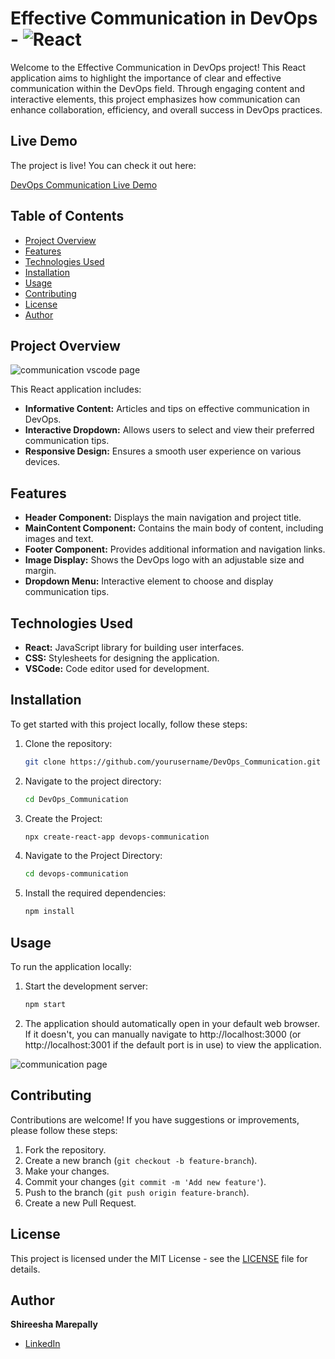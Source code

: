 # Effective Communication in DevOps - ![React](https://img.shields.io/badge/React-20232A?style=for-the-badge&logo=react&logoColor=61DAFB)

Welcome to the Effective Communication in DevOps project! This React application aims to highlight the importance of clear and effective communication within the DevOps field. Through engaging content and interactive elements, this project emphasizes how communication can enhance collaboration, efficiency, and overall success in DevOps practices.

## Live Demo

The project is live! You can check it out here:

[DevOps Communication Live Demo](https://shireesharedddy.github.io/DevOps_Communication/)


## Table of Contents

- [Project Overview](#project-overview)
- [Features](#features)
- [Technologies Used](#technologies-used)
- [Installation](#installation)
- [Usage](#usage)
- [Contributing](#contributing)
- [License](#license)
- [Author](#author)
  

## Project Overview

![communication vscode page](https://github.com/user-attachments/assets/3c07ee36-2437-4350-83cc-c44e185c54e5)




This React application includes:

- **Informative Content:** Articles and tips on effective communication in DevOps.
- **Interactive Dropdown:** Allows users to select and view their preferred communication tips.
- **Responsive Design:** Ensures a smooth user experience on various devices.

## Features

- **Header Component:** Displays the main navigation and project title.
- **MainContent Component:** Contains the main body of content, including images and text.
- **Footer Component:** Provides additional information and navigation links.
- **Image Display:** Shows the DevOps logo with an adjustable size and margin.
- **Dropdown Menu:** Interactive element to choose and display communication tips.

## Technologies Used

- **React:** JavaScript library for building user interfaces.
- **CSS:** Stylesheets for designing the application.
- **VSCode:** Code editor used for development.

## Installation

To get started with this project locally, follow these steps:

1. Clone the repository:
   ```bash
   git clone https://github.com/yourusername/DevOps_Communication.git

2. Navigate to the project directory:
   ```bash
   cd DevOps_Communication

3. Create the Project:
   ```bash
   npx create-react-app devops-communication

4. Navigate to the Project Directory:
   ```bash
   cd devops-communication

5. Install the required dependencies:
   ```bash
   npm install


## Usage

To run the application locally:

1. Start the development server:
   ```bash
   npm start

2. The application should automatically open in your default web browser. If it doesn't, you can manually navigate to http://localhost:3000 (or http://localhost:3001 if the default port is in use) to view the application.

![communication page](https://github.com/user-attachments/assets/030fee18-5930-4e78-8893-e319334ed103)



## Contributing

Contributions are welcome! If you have suggestions or improvements, please follow these steps:

1. Fork the repository.
2. Create a new branch (`git checkout -b feature-branch`).
3. Make your changes.
4. Commit your changes (`git commit -m 'Add new feature'`).
5. Push to the branch (`git push origin feature-branch`).
6. Create a new Pull Request.

## License

This project is licensed under the MIT License - see the [LICENSE](LICENSE) file for details.

## Author

**Shireesha Marepally**  
- [LinkedIn](https://www.linkedin.com/in/shireesha-reddy-/)

